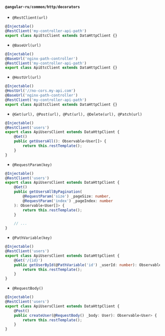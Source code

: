 #### `@angular-ru/common/http/decorators`

-   `@RestClient(url)`

```ts
@Injectable()
@RestClient('my-controller-api-path')
export class ApiEtcClient extends DataHttpClient {}
```

-   `@BaseUrl(url)`

```ts
@Injectable()
@BaseUrl('nginx-path-controller')
@RestClient('my-controller-api-path')
export class ApiEtcClient extends DataHttpClient {}
```

-   `@HostUrl(url)`

```ts
@Injectable()
@HostUrl('//no-cors.my-api.com')
@BaseUrl('nginx-path-controller')
@RestClient('my-controller-api-path')
export class ApiEtcClient extends DataHttpClient {}
```

-   `@Get(url), @Post(url), @Put(url), @Delete(url), @Patch(url)`

```ts
@Injectable()
@RestClient('users')
export class ApiUsersClient extends DataHttpClient {
    @Get()
    public getUsersAll(): Observable<User[]> {
        return this.restTemplate();
    }
}
```

-   `@RequestParam(key)`

```ts
@Injectable()
@RestClient('users')
export class ApiUsersClient extends DataHttpClient {
    @Get()
    public getUsersAllByPagination(
        @RequestParam('size') _pageSize: number,
        @RequestParam('index') _pageIndex: number
    ): Observable<User[]> {
        return this.restTemplate();
    }

    // ...
}
```

-   `@PathVariable(key)`

```ts
@Injectable()
@RestClient('users')
export class ApiUsersClient extends DataHttpClient {
    @Get('/{id}')
    public getUserById(@PathVariable('id') _userId: number): Observable<User> {
        return this.restTemplate();
    }
}
```

-   `@RequestBody()`

```ts
@Injectable()
@RestClient('users')
export class ApiUsersClient extends DataHttpClient {
    @Post()
    public createUser(@RequestBody() _body: User): Observable<User> {
        return this.restTemplate();
    }
}
```
